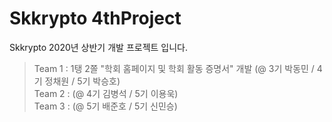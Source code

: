 # Skkrypto 4thProject
Skkrypto 2020년 상반기 개발 프로젝트 입니다.
>Team 1 : 1탱 2쫄 "학회 홈페이지 및 학회 활동 증명서" 개발 (@ 3기 박동민 / 4기 정채원 / 5기 박승호)<br> 
>Team 2 :                                               (@ 4기 김병석 / 5기 이용욱) <br>
>Team 3 :                                               (@ 5기 배준호 / 5기 신민승)
